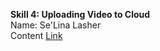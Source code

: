 **Skill 4: Uploading Video to Cloud**<br/>
Name: Se'Lina Lasher<br/>
Content [Link](https://drive.google.com/file/d/1VZ_I1AJwsZGRZhX8DZXpN17gRsuCtVZK/preview)